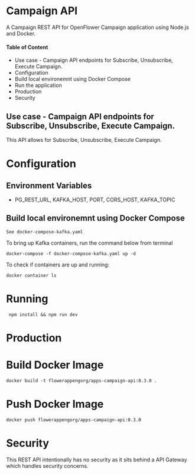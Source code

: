 # Campaign API
A Campaign REST API for OpenFlower Campaign application using Node.js and Docker. 

#### Table of Content
* Use case - Campaign API endpoints for Subscribe, Unsubscribe, Execute Campaign. 
* Configuration
* Build local environemnt using Docker Compose
* Run the application
* Production
* Security

## Use case - Campaign API endpoints for Subscribe, Unsubscribe, Execute Campaign. 
This API allows for Subscribe, Unsubscribe, Execute Campaign. 

# Configuration

## Environment Variables
- PG_REST_URL, KAFKA_HOST, PORT, CORS_HOST, KAFKA_TOPIC

## Build local environemnt using Docker Compose

`See docker-compose-kafka.yaml`

To bring up Kafka containers, run the command below from terminal

`docker-compose -f docker-compose-kafka.yaml up -d`

To check if containers are up and running:

`docker container ls` 

# Running 
` npm install && npm run dev`

# Production
 
# Build Docker Image
`docker build -t flowerappengorg/apps-campaign-api:0.3.0 .`

# Push Docker Image
`docker push flowerappengorg/apps-campaign-api:0.3.0`

# Security
This REST API intentionally has no security as it sits behind a API Gateway which handles security concerns.
